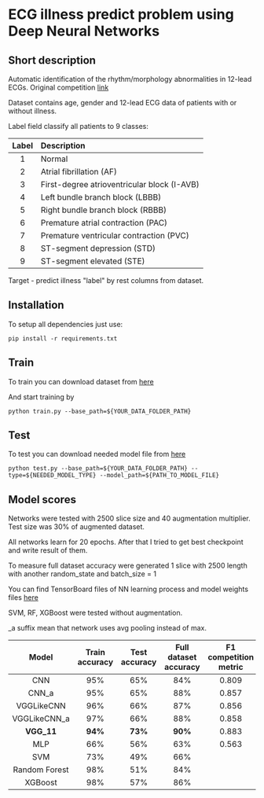 # ECG illness predict problem using Deep Neural Networks
## Short description
Automatic identification of the rhythm/morphology abnormalities in 12-lead ECGs. 
Original competition [link](http://2018.icbeb.org/Challenge.html)

Dataset contains age, gender and 12-lead ECG data of patients with or without illness.
 
Label field classify all patients to 9 classes:

| Label  | Description  | 
| :---: | :--- |
| 1 | Normal |
| 2 | Atrial fibrillation (AF) |
| 3 | First-degree atrioventricular block (I-AVB) |
| 4 | Left bundle branch block (LBBB) |
| 5 | Right bundle branch block (RBBB) |
| 6 | Premature atrial contraction (PAC) |
| 7 | Premature ventricular contraction (PVC) |
| 8 | ST-segment depression (STD) |
| 9 | ST-segment elevated (STE) |


Target - predict illness "label" by rest columns from dataset.


## Installation
To setup all dependencies just use:

`pip install -r requirements.txt`

## Train
To train you can download dataset from [here](https://drive.google.com/open?id=1Et6O5ihcFuPDXgnkTnUvuwTao0Pmayvq)

And start training by 

`python train.py --base_path=${YOUR_DATA_FOLDER_PATH}`

## Test
To test you can download needed model file from [here](https://drive.google.com/open?id=1aIyH4n2bxR1vX3d95IOmp5dsQOIeh9U2)

`python test.py --base_path=${YOUR_DATA_FOLDER_PATH} --type=${NEEDED_MODEL_TYPE} --model_path=${PATH_TO_MODEL_FILE}`

## Model scores
Networks were tested with 2500 slice size and 40 augmentation multiplier. 
Test size was 30% of augmented dataset.

All networks learn for 20 epochs. After that I tried to get 
best checkpoint and write result of them.

To measure full dataset accuracy were generated 1 slice with 2500 
length with another random_state and batch_size = 1

You can find TensorBoard files of NN learning process and model weights files [here](https://drive.google.com/open?id=1aIyH4n2bxR1vX3d95IOmp5dsQOIeh9U2) 

SVM, RF, XGBoost were tested without augmentation. 

_a suffix mean that network uses avg pooling instead of max.

| Model  | Train accuracy  |  Test accuracy  | Full dataset accuracy  | F1 competition metric | Faf | Fblock | Fpc | Fst | Inference time (milliseconds/record) |
|:------:|:---------------:|:---------------:|:----------------------:|:---------------------:|:---:|:------:|:---:|:---:|:------------------------------------:|
|CNN   | 95% | 65% | 84% | 0.809 | 0.758 | 0.889 | 0.713 | 0.807 | 2.609 |
|CNN_a   |  95% | 65%  |  88% | 0.857 | 0.876 | 0.908 | 0.794 | 0.848 | 2.529 | 
|VGGLikeCNN   | 96%  | 66%  | 87%  | 0.856  | 0.883 | 0.883 | 0.817 | 0.861 | 3.011 |
|VGGLikeCNN_a   | 97%  | 66%  | 88%  | 0.858 | 0.891 | 0.901 |  0.808 | 0.856 | 2.987 |
|<b>VGG_11</b>   | <b>94%</b>  | <b>73%</b>  | <b>90% </b> | 0.883 | 0.903 | 0.927 | 0.820 | 0.889 | 3.758 |   
|MLP   | 66%  | 56%  | 63%  | 0.563 | 0.598 | 0.708 | 0.422 | 0.557 | 1.925 | 
|SVM   | 73%   | 49%  | 66%  | | |
|Random Forest | 98%  | 51% | 84% |  | |
|XGBoost   | 98%  | 57%  | 86%  | | |


